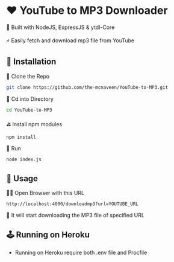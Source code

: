 # ❤️ YouTube to MP3 Downloader
🦄 Built with NodeJS, ExpressJS &amp; ytdl-Core <br><br>
⚡ Easily fetch and download mp3 file from YouTube

## 🧾 Installation

🍭 Clone the Repo

```bash
git clone https://github.com/the-mcnaveen/YouTube-to-MP3.git
```

📯 Cd into Directory

```bash
cd YouTube-to-MP3
```
⛳ Install npm modules

```bash
npm install
```

💪 Run
```bash
node index.js
```

## 🍔 Usage

🧜‍♂️ Open Browser with this URL

```
http://localhost:4000/downloadmp3?url=YOUTUBE_URL
```

🥳 It will start downloading the MP3 file of specified URL

## 🕹️ Running on Heroku
- Running on Heroku require both .env file and Procfile

## Contributing
Pull requests are welcome. For major changes, please open an issue first to discuss what you would like to change.

Please make sure to update tests as appropriate.

## License
MIT
